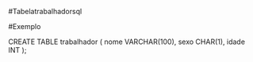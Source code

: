 #Tabelatrabalhadorsql

#Exemplo

CREATE TABLE trabalhador (
    nome VARCHAR(100),
    sexo CHAR(1),
    idade INT
);
